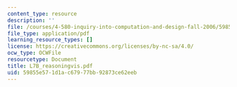 ```yaml
---
content_type: resource
description: ''
file: /courses/4-580-inquiry-into-computation-and-design-fall-2006/59855e571d1ac67977bb92873ce62eeb_L7B_reasoningvis.pdf
file_type: application/pdf
learning_resource_types: []
license: https://creativecommons.org/licenses/by-nc-sa/4.0/
ocw_type: OCWFile
resourcetype: Document
title: L7B_reasoningvis.pdf
uid: 59855e57-1d1a-c679-77bb-92873ce62eeb
---
```


